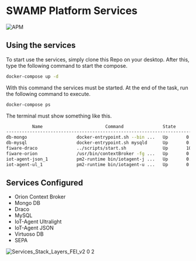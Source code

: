 # SWAMP Platform Services

![APM](https://img.shields.io/badge/swamp-v1.0.1-green.svg)

## Using the services 

To start use the services, simply clone this Repo on your desktop. After this, type the following command to start the compose.

```bash
docker-compose up -d
```

With this command the services must be started. At the end of the task, run the following command to execute.

```bash
docker-compose ps
```

The terminal must show something like this.

```bash
          Name                        Command               State                                        Ports
--------------------------------------------------------------------------------------------------------------------------------------------------
db-mongo                   docker-entrypoint.sh --bin ...   Up       0.0.0.0:27017->27017/tcp
db-mysql                   docker-entrypoint.sh mysqld      Up       0.0.0.0:3306->3306/tcp, 33060/tcp
fiware-draco               ../scripts/start.sh              Up       10000/tcp, 0.0.0.0:5050->5050/tcp, 8080/tcp, 8443/tcp, 0.0.0.0:9090->9090/tcp
fiware-orion               /usr/bin/contextBroker -fg ...   Up       0.0.0.0:1026->1026/tcp
iot-agent-json_1           pm2-runtime bin/iotagent-j ...   Up       0.0.0.0:4041->4041/tcp, 0.0.0.0:7896->7896/tcp
iot-agent-ul_1             pm2-runtime bin/iotagent-u ...   Up       0.0.0.0:4042->4042/tcp, 0.0.0.0:7897->7897/tcp
```

## Services Configured

- Orion Context Broker 
- Mongo DB
- Draco
- MySQL 
- IoT-Agent Ultralight
- IoT-Agent JSON
- Virtuoso DB
- SEPA

![Services_Stack_Layers_FEI_v2 0 2](https://user-images.githubusercontent.com/9273551/59941981-f750f900-9434-11e9-95ec-8c03c8379574.png)



